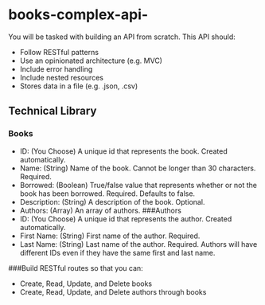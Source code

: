 # books-complex-api-

You will be tasked with building an API from scratch. This API should:

- Follow RESTful patterns
- Use an opinionated architecture (e.g. MVC)
- Include error handling
- Include nested resources
- Stores data in a file (e.g. .json, .csv)

## Technical Library
### Books
- ID: (You Choose) A unique id that represents the book. Created automatically.
- Name: (String) Name of the book. Cannot be longer than 30 characters. Required.
- Borrowed: (Boolean) True/false value that represents whether or not the book has been borrowed. Required. Defaults to false.
- Description: (String) A description of the book. Optional.
- Authors: (Array) An array of authors.
###Authors
- ID: (You Choose) A unique id that represents the author. Created automatically.
- First Name: (String) First name of the author. Required.
- Last Name: (String) Last name of the author. Required.
Authors will have different IDs even if they have the same first and last name.

###Build RESTful routes so that you can:

- Create, Read, Update, and Delete books
- Create, Read, Update, and Delete authors through books
